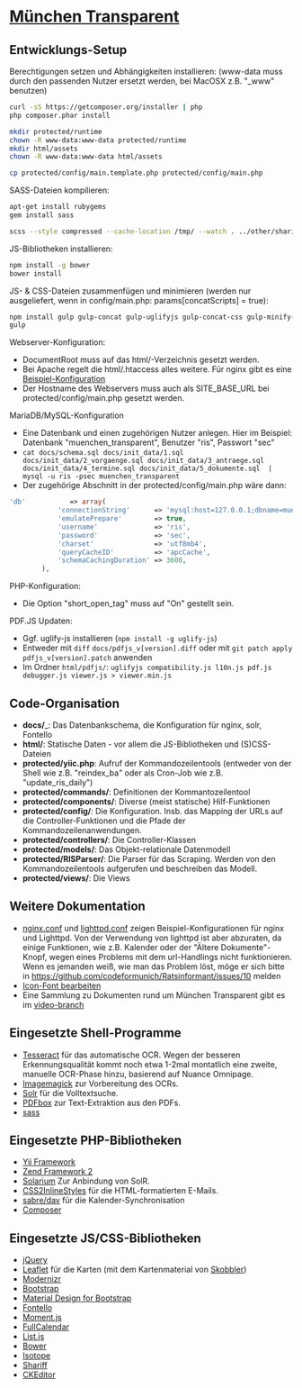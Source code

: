 [München Transparent](https://www.muenchen-transparent.de)
=========================================


Entwicklungs-Setup
------------------

Berechtigungen setzen und Abhängigkeiten installieren: (www-data muss durch den passenden Nutzer ersetzt werden, bei MacOSX z.B. "_www" benutzen)
```bash
curl -sS https://getcomposer.org/installer | php
php composer.phar install

mkdir protected/runtime
chown -R www-data:www-data protected/runtime
mkdir html/assets
chown -R www-data:www-data html/assets

cp protected/config/main.template.php protected/config/main.php
```

SASS-Dateien kompilieren:
```bash
apt-get install rubygems
gem install sass

scss --style compressed --cache-location /tmp/ --watch . ../other/shariff/
```

JS-Bibliotheken installieren:
```bash
npm install -g bower
bower install
```

JS- & CSS-Dateien zusammenfügen und minimieren (werden nur ausgeliefert, wenn in config/main.php: params[concatScripts] = true):
```bash
npm install gulp gulp-concat gulp-uglifyjs gulp-concat-css gulp-minify-css
gulp
```

Webserver-Konfiguration:
* DocumentRoot muss auf das html/-Verzeichnis gesetzt werden.
* Bei Apache regelt die html/.htaccess alles weitere. Für nginx gibt es eine [Beispiel-Konfiguration](docs/nginx.conf)
* Der Hostname des Webservers muss auch als SITE_BASE_URL bei protected/config/main.php gesetzt werden.

MariaDB/MySQL-Konfiguration
* Eine Datenbank und einen zugehörigen Nutzer anlegen. Hier im Beispiel: Datenbank "muenchen_transparent", Benutzer "ris", Passwort "sec"
* `cat docs/schema.sql docs/init_data/1.sql docs/init_data/2_vorgaenge.sql docs/init_data/3_antraege.sql docs/init_data/4_termine.sql docs/init_data/5_dokumente.sql  | mysql -u ris -psec muenchen_transparent`
* Der zugehörige Abschnitt in der protected/config/main.php wäre dann:
```php
'db'           => array(
            'connectionString'      => 'mysql:host=127.0.0.1;dbname=muenchen_transparent',
            'emulatePrepare'        => true,
            'username'              => 'ris',
            'password'              => 'sec',
            'charset'               => 'utf8mb4',
            'queryCacheID'          => 'apcCache',
            'schemaCachingDuration' => 3600,
        ),
```

PHP-Konfiguration:
* Die Option "short_open_tag" muss auf "On" gestellt sein.

PDF.JS Updaten:
* Ggf. uglify-js installieren (`npm install -g uglify-js`)
* Entweder mit `diff` `docs/pdfjs_v[version].diff` oder mit `git patch apply` `pdfjs_v[version].patch` anwenden
* Im Ordner `html/pdfjs/`: `uglifyjs compatibility.js l10n.js pdf.js debugger.js viewer.js > viewer.min.js`

Code-Organisation
-----------------

* __docs/___: Das Datenbankschema, die Konfiguration für nginx, solr, Fontello
* __html/__: Statische Daten - vor allem die JS-Bibliotheken und (S)CSS-Dateien
* __protected/yiic.php__: Aufruf der Kommandozeilentools (entweder von der Shell wie z.B. "reindex_ba" oder als Cron-Job wie z.B. "update_ris_daily")
* __protected/commands/__: Definitionen der Kommantozeilentool
* __protected/components/__: Diverse (meist statische) Hilf-Funktionen
* __protected/config/__: Die Konfiguration. Insb. das Mapping der URLs auf die Controller-Funktionen und die Pfade der Kommandozeilenanwendungen.
* __protected/controllers/__: Die Controller-Klassen
* __protected/models/__: Das Objekt-relationale Datenmodell
* __protected/RISParser/__: Die Parser für das Scraping. Werden von den Kommandozeilentools aufgerufen und beschreiben das Modell.
* __protected/views/__: Die Views

Weitere Dokumentation
---------------------

* [nginx.conf](docs/nginx.conf) und [lighttpd.conf](docs/lighttpd.conf) zeigen Beispiel-Konfigurationen für nginx und Lighttpd. Von der Verwendung von lighttpd ist aber abzuraten, da einige Funktionen, wie z.B. Kalender oder der "Ältere Dokumente"-Knopf, wegen eines Problems mit dem url-Handlings nicht funktionieren. Wenn es jemanden weiß, wie man das Problem löst, möge er sich bitte in https://github.com/codeformunich/Ratsinformant/issues/10 melden
* [Icon-Font bearbeiten](docs/fontello/updating.txt)
* Eine Sammlung zu Dokumenten rund um München Transparent gibt es im [video-branch](https://github.com/codeformunich/Muenchen-Transparent/tree/video)

Eingesetzte Shell-Programme
---------------------------
* [Tesseract](https://code.google.com/p/tesseract-ocr/) für das automatische OCR. Wegen der besseren Erkennungsqualität kommt noch etwa 1-2mal montatlich eine zweite, manuelle OCR-Phase hinzu, basierend auf Nuance Omnipage.
* [Imagemagick](http://www.imagemagick.org/) zur Vorbereitung des OCRs.
* [Solr](http://lucene.apache.org/solr/) für die Volltextsuche.
* [PDFbox](pdfbox.apache.org) zur Text-Extraktion aus den PDFs.
* [sass](http://sass-lang.com/)

Eingesetzte PHP-Bibliotheken
----------------------------
* [Yii Framework](http://www.yiiframework.com/)
* [Zend Framework 2](http://framework.zend.com/)
* [Solarium](http://www.solarium-project.org/) Zur Anbindung von SolR.
* [CSS2InlineStyles](https://github.com/tijsverkoyen/CssToInlineStyles) für die HTML-formatierten E-Mails.
* [sabre/dav](http://sabre.io/) für die Kalender-Synchronisation
* [Composer](https://getcomposer.org/)

Eingesetzte JS/CSS-Bibliotheken
-------------------------------
* [jQuery](http://www.jquery.com/)
* [Leaflet](http://leafletjs.com/) für die Karten (mit dem Kartenmaterial von [Skobbler](http://www.skobbler.com/))
* [Modernizr](http://modernizr.com/)
* [Bootstrap](http://getbootstrap.com/)
* [Material Design for Bootstrap](http://fezvrasta.github.io/bootstrap-material-design/)
* [Fontello](http://fontello.com/)
* [Moment.js](momentjs.com)
* [FullCalendar](http://fullcalendar.io/)
* [List.js](http://www.listjs.com/)
* [Bower](http://bower.io/)
* [Isotope](http://isotope.metafizzy.co/)
* [Shariff](http://www.heise.de/ct/artikel/Shariff-Social-Media-Buttons-mit-Datenschutz-2467514.html)
* [CKEditor](http://ckeditor.com/)
